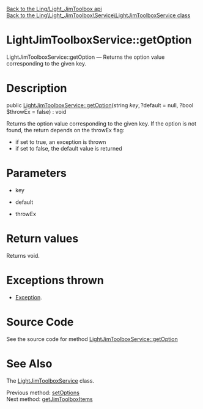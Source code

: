[Back to the Ling/Light_JimToolbox api](https://github.com/lingtalfi/Light_JimToolbox/blob/master/doc/api/Ling/Light_JimToolbox.md)<br>
[Back to the Ling\Light_JimToolbox\Service\LightJimToolboxService class](https://github.com/lingtalfi/Light_JimToolbox/blob/master/doc/api/Ling/Light_JimToolbox/Service/LightJimToolboxService.md)


LightJimToolboxService::getOption
================



LightJimToolboxService::getOption — Returns the option value corresponding to the given key.




Description
================


public [LightJimToolboxService::getOption](https://github.com/lingtalfi/Light_JimToolbox/blob/master/doc/api/Ling/Light_JimToolbox/Service/LightJimToolboxService/getOption.md)(string $key, ?$default = null, ?bool $throwEx = false) : void




Returns the option value corresponding to the given key.
If the option is not found, the return depends on the throwEx flag:

- if set to true, an exception is thrown
- if set to false, the default value is returned




Parameters
================


- key

    

- default

    

- throwEx

    


Return values
================

Returns void.


Exceptions thrown
================

- [Exception](http://php.net/manual/en/class.exception.php).&nbsp;







Source Code
===========
See the source code for method [LightJimToolboxService::getOption](https://github.com/lingtalfi/Light_JimToolbox/blob/master/Service/LightJimToolboxService.php#L83-L92)


See Also
================

The [LightJimToolboxService](https://github.com/lingtalfi/Light_JimToolbox/blob/master/doc/api/Ling/Light_JimToolbox/Service/LightJimToolboxService.md) class.

Previous method: [setOptions](https://github.com/lingtalfi/Light_JimToolbox/blob/master/doc/api/Ling/Light_JimToolbox/Service/LightJimToolboxService/setOptions.md)<br>Next method: [getJimToolboxItems](https://github.com/lingtalfi/Light_JimToolbox/blob/master/doc/api/Ling/Light_JimToolbox/Service/LightJimToolboxService/getJimToolboxItems.md)<br>

